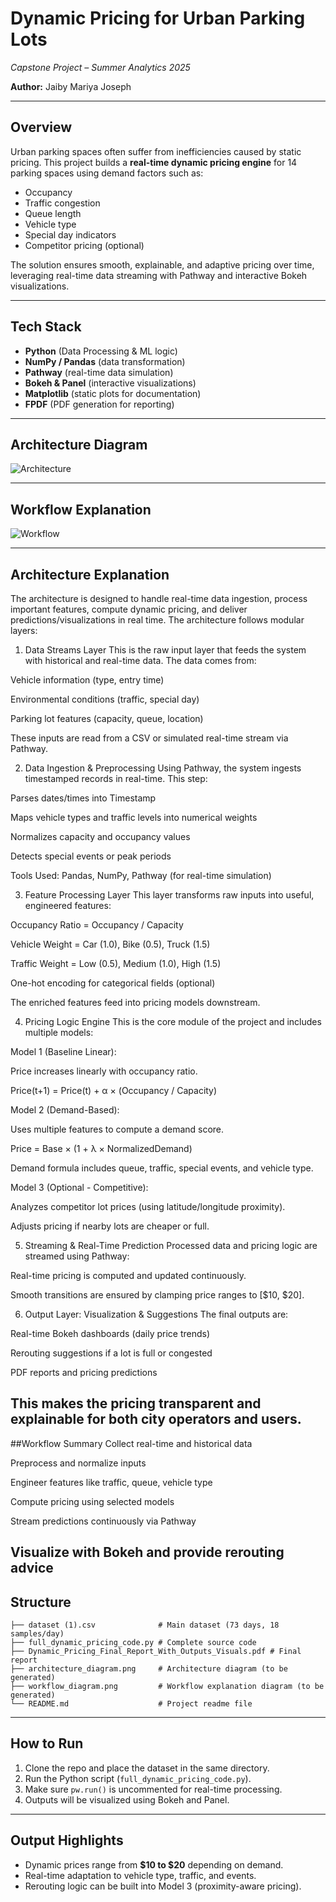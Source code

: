 
# Dynamic Pricing for Urban Parking Lots
*Capstone Project – Summer Analytics 2025*

**Author:** Jaiby Mariya Joseph

---

## Overview
Urban parking spaces often suffer from inefficiencies caused by static pricing. This project builds a **real-time dynamic pricing engine** for 14 parking spaces using demand factors such as:
- Occupancy
- Traffic congestion
- Queue length
- Vehicle type
- Special day indicators
- Competitor pricing (optional)

The solution ensures smooth, explainable, and adaptive pricing over time, leveraging real-time data streaming with Pathway and interactive Bokeh visualizations.

---

## Tech Stack
- **Python** (Data Processing & ML logic)
- **NumPy / Pandas** (data transformation)
- **Pathway** (real-time data simulation)
- **Bokeh & Panel** (interactive visualizations)
- **Matplotlib** (static plots for documentation)
- **FPDF** (PDF generation for reporting)

---

## Architecture Diagram
![Architecture](ArchitectureDiag.png)

---

## Workflow Explanation
![Workflow](WorkFlow.png)

---

## Architecture Explanation
The architecture is designed to handle real-time data ingestion, process important features, compute dynamic pricing, and deliver predictions/visualizations in real time. The architecture follows modular layers:

1. Data Streams Layer
This is the raw input layer that feeds the system with historical and real-time data. The data comes from:

Vehicle information (type, entry time)

Environmental conditions (traffic, special day)

Parking lot features (capacity, queue, location)

These inputs are read from a CSV or simulated real-time stream via Pathway.

2. Data Ingestion & Preprocessing
Using Pathway, the system ingests timestamped records in real-time. This step:

Parses dates/times into Timestamp

Maps vehicle types and traffic levels into numerical weights

Normalizes capacity and occupancy values

Detects special events or peak periods

Tools Used: Pandas, NumPy, Pathway (for real-time simulation)

3. Feature Processing Layer
This layer transforms raw inputs into useful, engineered features:

Occupancy Ratio = Occupancy / Capacity

Vehicle Weight = Car (1.0), Bike (0.5), Truck (1.5)

Traffic Weight = Low (0.5), Medium (1.0), High (1.5)

One-hot encoding for categorical fields (optional)

The enriched features feed into pricing models downstream.

4. Pricing Logic Engine
This is the core module of the project and includes multiple models:

Model 1 (Baseline Linear):

Price increases linearly with occupancy ratio.

Price(t+1) = Price(t) + α × (Occupancy / Capacity)

Model 2 (Demand-Based):

Uses multiple features to compute a demand score.

Price = Base × (1 + λ × NormalizedDemand)

Demand formula includes queue, traffic, special events, and vehicle type.

Model 3 (Optional - Competitive):

Analyzes competitor lot prices (using latitude/longitude proximity).

Adjusts pricing if nearby lots are cheaper or full.

5. Streaming & Real-Time Prediction
Processed data and pricing logic are streamed using Pathway:

Real-time pricing is computed and updated continuously.

Smooth transitions are ensured by clamping price ranges to [$10, $20].

6. Output Layer: Visualization & Suggestions
The final outputs are:

Real-time Bokeh dashboards (daily price trends)

Rerouting suggestions if a lot is full or congested

PDF reports and pricing predictions

This makes the pricing transparent and explainable for both city operators and users.
--

##Workflow Summary
Collect real-time and historical data

Preprocess and normalize inputs

Engineer features like traffic, queue, vehicle type

Compute pricing using selected models

Stream predictions continuously via Pathway

Visualize with Bokeh and provide rerouting advice
---

## Structure
```
├── dataset (1).csv              # Main dataset (73 days, 18 samples/day)
├── full_dynamic_pricing_code.py # Complete source code
├── Dynamic_Pricing_Final_Report_With_Outputs_Visuals.pdf # Final report
├── architecture_diagram.png     # Architecture diagram (to be generated)
├── workflow_diagram.png         # Workflow explanation diagram (to be generated)
└── README.md                    # Project readme file
```

---

##  How to Run
1. Clone the repo and place the dataset in the same directory.
2. Run the Python script (`full_dynamic_pricing_code.py`).
3. Make sure `pw.run()` is uncommented for real-time processing.
4. Outputs will be visualized using Bokeh and Panel.

---

##  Output Highlights
- Dynamic prices range from **$10 to $20** depending on demand.
- Real-time adaptation to vehicle type, traffic, and events.
- Rerouting logic can be built into Model 3 (proximity-aware pricing).
